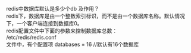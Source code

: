 redis中数据库默认是多少个db 及作用？  
redis下，数据库是由一个整数索引标识，而不是由一个数据库名称。默认情况下，一个客户端连接到数据库0。  
redis配置文件中下面的参数来控制数据库总数：  
/etc/redis/redis.conf  
文件中，有个配置项 databases = 16 //默认有16个数据库
